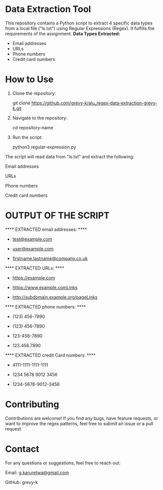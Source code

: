 # Data Extraction Tool

This repository contains a Python script to extract 4 specific data types from a local file ("ls.txt") using Regular Expressions (Regex). It fulfills the requirements of the assignment.
 **Data Types Extracted:**
   - Email addresses
   - URLs
   - Phone numbers
   - Credit card numbers

# How to Use

1. Clone the repository:
  
   git clone https://github.com/grevy-k/alu_regex-data-extraction-grevy-k.git

2. Navigate to the repository:

   cd repository-name

3. Run the script:

   python3 regular-expression.py

The script will read data from "ls.txt" and extract the following:

 Email addresses

 URLs

 Phone numbers

 Credit card numbers



# OUTPUT OF THE SCRIPT


 **** EXTRACTED email addresses: ****
  - test@example.com

  - user@example.com

  - firstname.lastname@company.co.uk

 **** EXTRACTED URLs: ****
  - https://example.com

  - https://www.example.comLinks

  - http://subdomain.example.org/pageLinks

 **** EXTRACTED phone numbers: ****
  - (123) 456-7890

  - (123) 456-7890

  - 123-456-7890

  - 123.456.7890

 **** EXTRACTED credit Card numbers: ****
  - 4111-1111-1111-1111

  - 1234 5678 9012 3456

  - 1234-5678-9012-3456

# Contributing
Contributions are welcome! If you find any bugs, have feature requests, or want to improve the regex patterns, feel free to submit an issue or a pull request.
# Contact
For any questions or suggestions, feel free to reach out:

Email: g.karuretwa@gmail.com

GitHub: grevy-k
